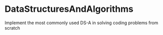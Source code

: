 # DataStructuresAndAlgorithms
Implement the most commonly used DS-A in solving coding problems from scratch
